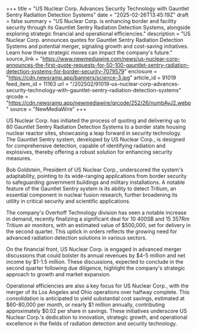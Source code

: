 +++
title = "US Nuclear Corp. Advances Security Technology with Gauntlet Sentry Radiation Detection Systems"
date = "2025-02-26T13:45:19Z"
draft = false
summary = "US Nuclear Corp. is enhancing border and facility security through its Gauntlet Sentry Radiation Detection Systems, alongside exploring strategic financial and operational efficiencies."
description = "US Nuclear Corp. announces quotes for Gauntlet Sentry Radiation Detection Systems and potential merger, signaling growth and cost-saving initiatives. Learn how these strategic moves can impact the company's future."
source_link = "https://www.newmediawire.com/news/us-nuclear-corp-announces-the-first-quote-requests-for-50-100-gauntlet-sentry-radiation-detection-systems-for-border-security-7079579"
enclosure = "https://cdn.newsramp.app/banners/science-3.jpg"
article_id = 91019
feed_item_id = 11163
url = "/202502/91019-us-nuclear-corp-advances-security-technology-with-gauntlet-sentry-radiation-detection-systems"
qrcode = "https://cdn.newsramp.app/newmediawire/qrcode/252/26/numbAvJ2.webp"
source = "NewMediaWire"
+++

<p>US Nuclear Corp. has initiated the process of quoting and delivering up to 80 Gauntlet Sentry Radiation Detection Systems to a border state housing nuclear reactor sites, showcasing a leap forward in security technology. The Gauntlet Sentry system, developed by US Nuclear Corp., is designed for comprehensive detection, capable of identifying radiation and explosives, thereby offering a robust solution for enhancing security measures.</p><p>Bob Goldstein, President of US Nuclear Corp., underscored the system's adaptability, pointing to its wide-ranging applications from border security to safeguarding government buildings and military installations. A notable feature of the Gauntlet Sentry system is its ability to detect Tritium, an essential component in nuclear fusion research, further broadening its utility in critical security and scientific applications.</p><p>The company's Overhoff Technology division has seen a notable increase in demand, recently finalizing a significant deal for 10 400SB and 15 357Rm Tritium air monitors, with an estimated value of $500,000, set for delivery in the second quarter. This uptick in orders reflects the growing need for advanced radiation detection solutions in various sectors.</p><p>On the financial front, US Nuclear Corp. is engaged in advanced merger discussions that could bolster its annual revenues by $4-5 million and net income by $1-1.5 million. These discussions, expected to conclude in the second quarter following due diligence, highlight the company's strategic approach to growth and market expansion.</p><p>Operational efficiencies are also a key focus for US Nuclear Corp., with the merger of its Los Angeles and Ohio operations over halfway complete. This consolidation is anticipated to yield substantial cost savings, estimated at $60-80,000 per month, or nearly $1 million annually, contributing approximately $0.02 per share in savings. These initiatives underscore US Nuclear Corp.'s dedication to innovation, strategic growth, and operational excellence in the fields of radiation detection and security technology.</p>